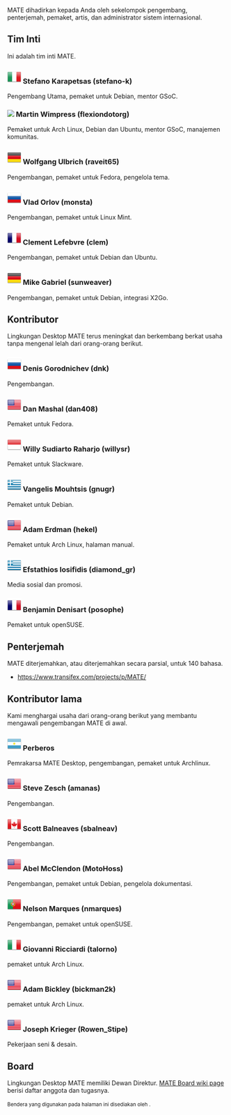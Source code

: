 <!--
.. link:
.. description:
.. tags:
.. date: 2011-12-05 07:25:21
.. title: Team
.. slug: team
-->

MATE dihadirkan kepada Anda oleh sekelompok pengembang, penterjemah,
pemaket, artis, dan administrator sistem internasional.

## Tim Inti

Ini adalah tim inti MATE.

### ![](/assets/img/flags/32/Italy.png) Stefano Karapetsas (stefano-k)

Pengembang Utama, pemaket untuk Debian, mentor GSoC.

### ![](/assets/img/flags/32/United%20Kingdom\(Great%20Britain\).png) Martin Wimpress (flexiondotorg)

Pemaket untuk Arch Linux, Debian dan Ubuntu, mentor GSoC, manajemen komunitas.

### ![](/assets/img/flags/32/Germany.png) Wolfgang Ulbrich (raveit65)

Pengembangan, pemaket untuk Fedora, pengelola tema.

### ![](/assets/img/flags/32/Russian%20Federation.png) Vlad Orlov (monsta)

Pengembangan, pemaket untuk Linux Mint.

### ![](/assets/img/flags/32/France.png) Clement Lefebvre (clem)

Pengembangan, pemaket untuk Debian dan Ubuntu.

### ![](/assets/img/flags/32/Germany.png) Mike Gabriel (sunweaver)

Pengembangan, pemaket untuk Debian, integrasi X2Go.

## Kontributor

Lingkungan Desktop MATE terus meningkat dan berkembang berkat usaha tanpa mengenal lelah
dari orang-orang berikut.

### ![](/assets/img/flags/32/Russian%20Federation.png) Denis Gorodnichev (dnk)

Pengembangan.

### ![](/assets/img/flags/32/USA.png) Dan Mashal (dan408)

Pemaket untuk Fedora.

### ![](/assets/img/flags/32/Indonesia.png) Willy Sudiarto Raharjo (willysr)

Pemaket untuk Slackware.

### ![](/assets/img/flags/32/Greece.png) Vangelis Mouhtsis (gnugr)

Pemaket untuk Debian.

### ![](/assets/img/flags/32/USA.png) Adam Erdman (hekel)

Pemaket untuk Arch Linux, halaman manual.

### ![](/assets/img/flags/32/Greece.png) Efstathios Iosifidis (diamond_gr)

Media sosial dan promosi.

### ![](/assets/img/flags/32/France.png) Benjamin Denisart (posophe)

Pemaket untuk openSUSE.

## Penterjemah

MATE diterjemahkan, atau diterjemahkan secara parsial, untuk 140 bahasa.

  * <https://www.transifex.com/projects/p/MATE/>

## Kontributor lama

Kami menghargai usaha dari orang-orang berikut yang membantu mengawali 
pengembangan MATE di awal.

### ![](/assets/img/flags/32/Argentina.png) Perberos

Pemrakarsa MATE Desktop, pengembangan, pemaket untuk Archlinux.

### ![](/assets/img/flags/32/USA.png) Steve Zesch (amanas)

Pengembangan.

### ![](/assets/img/flags/32/Canada.png) Scott Balneaves (sbalneav)

Pengembangan.

### ![](/assets/img/flags/32/USA.png) Abel McClendon (MotoHoss)

Pengembangan, pemaket untuk Debian, pengelola dokumentasi.

### ![](/assets/img/flags/32/Portugal.png) Nelson Marques (nmarques)

Pengembangan, pemaket untuk openSUSE.

### ![](/assets/img/flags/32/Italy.png) Giovanni Ricciardi (talorno)

pemaket untuk Arch Linux.

### ![](/assets/img/flags/32/USA.png) Adam Bickley (bickman2k)

pemaket untuk Arch Linux.

### ![](/assets/img/flags/32/USA.png) Joseph Krieger (Rowen_Stipe)

Pekerjaan seni & desain.

## Board

Lingkungan Desktop MATE memiliki Dewan Direktur. 
[MATE Board wiki page](http://wiki.mate-desktop.com/board)
berisi daftar anggota dan tugasnya.

<small>
Bendera yang digunakan pada halaman ini disediakan oleh <http://www.icondrawer.com>.
</small>
